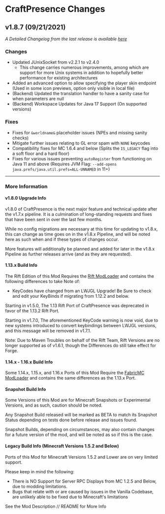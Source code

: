 # CraftPresence Changes

## v1.8.7 (09/21/2021)

_A Detailed Changelog from the last release is available [here](https://gitlab.com/CDAGaming/CraftPresence/-/compare/release%2Fv1.8.4...release%2Fv1.8.6)_

### Changes
*   Updated JUnixSocket from v2.2.1 to v2.4.0
    *   This change carries numerous improvements, among which are support for more Unix systems in addition to hopefully better performance for existing architectures
*   Added an advanced option to allow specifying the player skin endpoint (Used in some icon previews, option only visible in local file)
*   (Backend) Updated the translation handler to have a sanity case for when parameters are null
*   (Backend) Workspace Updates for Java 17 Support (On supported versions)

### Fixes

*   Fixes for `&worldname&` placeholder issues (NPEs and missing sanity checks)
*   Mitigate further issues relating to GL error spam with `NONE` keycodes
*   Compatibility fixes for MC 1.6.4 and below (Splits the `IS_LEGACY` flag into a soft floor and a hard floor)
*   Fixes for various issues preventing `autoRegister` from functioning on Java 11 and above (Requires JVM Flag: `--add-opens  java.prefs/java.util.prefs=ALL-UNNAMED` in 11+)

___

### More Information

#### v1.8.0 Upgrade Info

v1.8.0 of CraftPresence is the next major feature and technical update after the v1.7.x pipeline.
It is a culmination of long-standing requests and fixes that have been sent in over the last few months.

While no config migrations are necessary at this time for updating to v1.8.x, this can change as time goes on in the v1.8.x Pipeline, and will be noted here as such when and if these types of changes occur.

More features will additionally be planned and added for later in the v1.8.x Pipeline as further releases arrive (and as they are requested).

#### 1.13.x Build Info

The Rift Edition of this Mod Requires the [Rift ModLoader](https://www.curseforge.com/minecraft/mc-mods/rift) and contains the following differences to take Note of:

*   KeyCodes have changed from an LWJGL Upgrade! Be Sure to check and edit your KeyBinds if migrating from 1.12.2 and below.

Starting in v1.5.0, The 1.13 Rift Port of CraftPresence was deprecated in favor of the 1.13.2 Rift Port.

Starting in v1.7.0, The aforementioned KeyCode warning is now void, due to new systems introduced to convert keybindings between LWJGL versions, and this message will be removed in v1.7.1.

Note: Due to Maven Troubles on behalf of the Rift Team, Rift Versions are no longer supported as of v1.6.1, though the Differences do still take effect for Forge.

#### 1.14.x - 1.16.x Build Info

Some 1.14.x, 1.15.x, and 1.16.x Ports of this Mod Require the [FabricMC ModLoader](https://www.curseforge.com/minecraft/mc-mods/fabric-api) and contains the same differences as the 1.13.x Port.

#### Snapshot Build Info

Some Versions of this Mod are for Minecraft Snapshots or Experimental Versions, and as such, caution should be noted.

Any Snapshot Build released will be marked as BETA to match its Snapshot Status depending on tests done before release and issues found.

Snapshot Builds, depending on circumstances, may also contain changes for a future version of the mod, and will be noted as so if this is the case.

#### Legacy Build Info (Minecraft Versions 1.5.2 and Below)

Ports of this Mod for Minecraft Versions 1.5.2 and Lower are on very limited support.

Please keep in mind the following:

*   There is NO Support for Server RPC Displays from MC 1.2.5 and Below, due to modding limitations.
*   Bugs that relate with or are caused by issues in the Vanilla Codebase, are unlikely able to be fixed due to Minecraft's limitations

See the Mod Description // README for More Info
